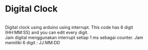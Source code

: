 # Digital Clock
<br/>
Digital clock using arduino using interrupt. This code has 6 digit (HH:MM:SS) and you can edit every digit.
<br/>
Jam digital menggunakan interrupt setiap 1 ms sebagai counter. Jam memiliki 6 digit : JJ:MM:DD
